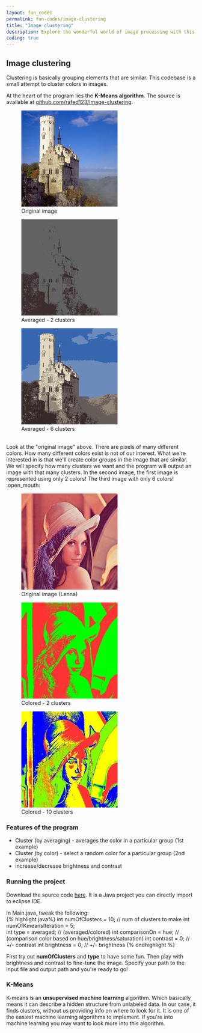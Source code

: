 ```yaml
---
layout: fun_codes
permalink: fun-codes/image-clustering
title: "Image clustering"
description: Explore the wonderful world of image processing with this image clustering algorithm.
coding: true
---
```


## Image clustering

Clustering is basically grouping elements that are similar. This codebase is a small attempt to cluster colors in images.

At the heart of the program lies the **K-Means algorithm**. The source is available at [github.com/rafed123/Image-clustering](https://github.com/rafed123/Image-clustering).

<div class="picwrapper">
    <figure>
        <img alt="Original image" src="/img/fun-codes/image-clustering/original.png">
        <figcaption>Original image</figcaption>
    </figure>
    <figure>
        <img alt="Averaged - 2 clusters" src="/img/fun-codes/image-clustering/avg2.jpg">
        <figcaption>Averaged - 2 clusters</figcaption>
    </figure>
    <figure>
        <img alt="Averaged - 6 clusters" src="/img/fun-codes/image-clustering/avg6.jpg">
        <figcaption>Averaged - 6 clusters</figcaption>
    </figure>
</div>
<br>
Look at the "original image" above. There are pixels of many different colors. How many different colors exist is not of our interest. What we're interested in is that we'll create color groups in the image that are similar. We will specify how many clusters we want and the program will output an image with that many clusters. In the second image, the first image is represented using only 2 colors! The third image with only 6 colors! :open_mouth:

<div class="picwrapper">
    <figure>
        <img alt="Original image Lenna" src="/img/fun-codes/image-clustering/lenna.png">
        <figcaption>Original image (Lenna)</figcaption>
    </figure>
    <figure>
        <img alt="Colored - 2 clusters" src="/img/fun-codes/image-clustering/len2.jpg">
        <figcaption>Colored - 2 clusters</figcaption>
    </figure>
    <figure>
        <img alt="Colored - 10 clusters" src="/img/fun-codes/image-clustering/len10.jpg">
        <figcaption>Colored - 10 clusters</figcaption>
    </figure>
</div>

### Features of the program

* Cluster (by averaging) - averages the color in a particular group (1st example)
* Cluster (by color) - select a random color for a particular group (2nd example)
* increase/decrease brightness and contrast

### Running the project

Download the source code [here](https://github.com/rafed123/Image-clustering). It is a Java project you can directly import to eclipse IDE.

In Main.java, tweak the following:  
{% highlight java%}
int numOfClusters = 10;         // num of clusters to make
int numOfKmeansIteration = 5;   
int type = averaged;            // (averaged/colored)
int comparisonOn = hue;         // (comparison color based on hue/brightness/saturation)
int contrast = 0;               // +/- contrast
int brightness = 0;             // +/- brightness
{% endhighlight %}

First try out **numOfClusters** and **type** to have some fun. Then play with brightness and contrast to fine-tune the image. Specify your path to the input file and output path and you're ready to go!

### K-Means

K-means is an **unsupervised machine learning** algorithm.  Which basically means it can describe a hidden structure from unlabeled data. In our case, it finds clusters, without us providing info on where to look for it. It is one of the easiest machine learning algorithms to implement. If you're into machine learning you may want to look more into this algorithm.
